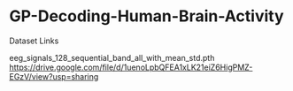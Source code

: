 # GP-Decoding-Human-Brain-Activity

Dataset Links

eeg_signals_128_sequential_band_all_with_mean_std.pth
https://drive.google.com/file/d/1uenoLpbQFEA1xLK21eiZ6HigPMZ-EGzV/view?usp=sharing

